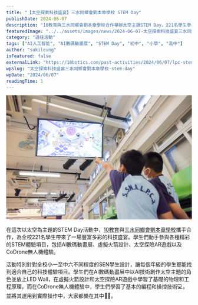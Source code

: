 ```yaml
---
title: "【太空探索科技盛宴】三水同鄉會劉本章學校 STEM Day"
publishDate: 2024-06-07
description: "10教育與三水同鄉會劉本章學校合作舉辦太空主題STEM Day，221名學生參與AI數碼動畫展、虛擬火箭設計、太空探險AR遊戲及CoDrone無人機體驗，學習科技知識。"
featuredImage: "../../assets/images/news/2024-06-07-太空探索科技盛宴三水同鄉會劉本章學校-stem-day/image1.jpg"
category: "過往活動"
tags: ["AI人工智能", "AI數碼動畫展", "STEM Day", "初中", "小學", "高中"]
author: "sukileung"
isFeatured: false
externalLink: "https://10botics.com/past-activities/2024/06/07/lpc-stem-day/"
wpSlug: "太空探索科技盛宴三水同鄉會劉本章學校-stem-day"
wpDate: "2024/06/07"
readingTime: 1
---
```


![](../../assets/images/news/2024-06-07-太空探索科技盛宴三水同鄉會劉本章學校-stem-day/image1.jpg)

在這次以太空為主題的STEM Day活動中，[10教育](/)與[三水同鄉會劉本章學校](https://www.lpc.edu.hk/)攜手合作，為全校221名學生帶來了一場豐富多彩的科技盛宴。學生們動手參與各種精彩的STEM體驗項目，包括AI數碼動畫展、虛擬火箭設計、太空探險AR遊戲以及CoDrone無人機體驗。

活動特別針對全校小一至中六不同程度的SEN學生設計，讓每個年級的學生都能找到適合自己的科技體驗項目。學生們在AI數碼動畫展中以AI技術創作太空主題的角色並放上LED Wall，在虛擬火箭設計和太空探險AR遊戲中學習了基礎的物理和工程原理，而在CoDrone無人機體驗中，學生們學習了基本的編程和操控技術💻，並將其運用到實際操作中，大家都樂在其中👏🎉。
